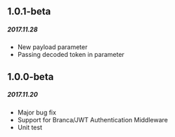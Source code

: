 ## 1.0.1-beta
##### 2017.11.28
* New payload parameter
* Passing decoded token in parameter

## 1.0.0-beta
##### 2017.11.20
* Major bug fix
* Support for Branca/JWT Authentication Middleware
* Unit test
